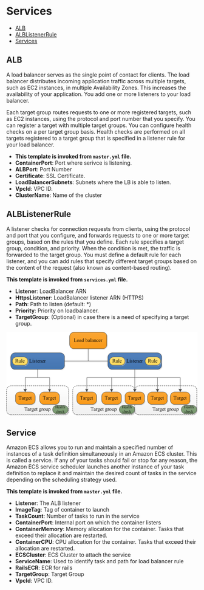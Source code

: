 # Services

* [ALB](#loadbalancer)
* [ALBListenerRule](#listener)
* [Services](#services)

## ALB
A load balancer serves as the single point of contact for clients. The load balancer distributes incoming application traffic across multiple targets, such as EC2 instances, in multiple Availability Zones. This increases the availability of your application. You add one or more listeners to your load balancer.

Each target group routes requests to one or more registered targets, such as EC2 instances, using the protocol and port number that you specify. You can register a target with multiple target groups. You can configure health checks on a per target group basis. Health checks are performed on all targets registered to a target group that is specified in a listener rule for your load balancer.

* **This template is invoked from `master.yml` file.**
* **ContainerPort**: Port where serivce is listening.
* **ALBPort**: Port Number
* **Certificate**: SSL Certificate.
* **LoadBalancerSubnets**: Subnets where the LB is able to listen.
* **VpcId**: VPC ID.
* **ClusterName**: Name of the cluster

## ALBListenerRule
A listener checks for connection requests from clients, using the protocol and port that you configure, and forwards requests to one or more target groups, based on the rules that you define. Each rule specifies a target group, condition, and priority. When the condition is met, the traffic is forwarded to the target group. You must define a default rule for each listener, and you can add rules that specify different target groups based on the content of the request (also known as content-based routing).

**This template is invoked from `services.yml` file.**

* **Listener**: LoadBalancer ARN
* **HttpsListener**: LoadBalancer listener ARN (HTTPS)
* **Path**: Path to listen (default: \*)
* **Priority**: Priority on loadbalancer.
* **TargetGroup**: (Optional) in case there is a need of specifying a target group.


![VPC Diagram](../images/loadbalancer.png)

## Service
Amazon ECS allows you to run and maintain a specified number of instances of a task definition simultaneously in an Amazon ECS cluster. This is called a service. If any of your tasks should fail or stop for any reason, the Amazon ECS service scheduler launches another instance of your task definition to replace it and maintain the desired count of tasks in the service depending on the scheduling strategy used.

**This template is invoked from `master.yml` file.**

* **Listener**: The ALB listener
* **ImageTag**: Tag of container to launch
* **TaskCount**: Number of tasks to run in the service
* **ContainerPort**: Internal port on which the container listers
* **ContainerMemory**: Memory allocation for the container. Tasks that exceed their allocation are restarted.
* **ContainerCPU**: CPU allocation for the container. Tasks that exceed their allocation are restarted.
* **ECSCluster**: ECS Cluster to attach the service
* **ServiceName**: Used to identify task and path for load balancer rule
* **RailsECR**: ECR for rails
* **TargetGroup**: Target Group
* **VpcId**: VPC ID.
